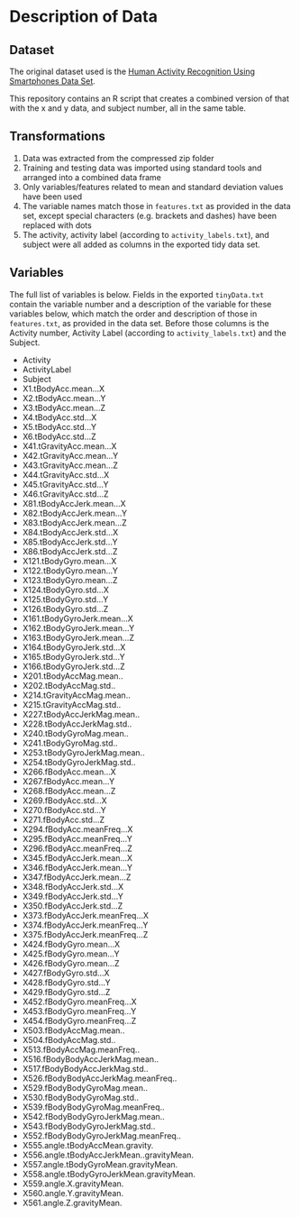 # Description of Data

## Dataset

The original dataset used is the [Human Activity Recognition Using Smartphones Data Set](http://archive.ics.uci.edu/ml/datasets/Human+Activity+Recognition+Using+Smartphones).

This repository contains an R script that creates a combined version of that with the x and y data, and subject number, all in the same table.

## Transformations

1. Data was extracted from the compressed zip folder
2. Training and testing data was imported using standard tools and arranged into a combined data frame
3. Only variables/features related to mean and standard deviation values have been used
4. The variable names match those in `features.txt` as provided in the data set, except special characters (e.g. brackets and dashes) have been replaced with dots
5. The activity, activity label (according to `activity_labels.txt`), and subject were all added as columns in the exported tidy data set.

## Variables

The full list of variables is below. Fields in the exported `tinyData.txt` contain the variable number and a description of the variable for these variables below, which match the order and description of those in `features.txt`, as provided in the data set. Before those columns is the Activity number, Activity Label (according to `activity_labels.txt`) and the Subject.

- Activity
- ActivityLabel
- Subject
- X1.tBodyAcc.mean...X
- X2.tBodyAcc.mean...Y
- X3.tBodyAcc.mean...Z
- X4.tBodyAcc.std...X
- X5.tBodyAcc.std...Y
- X6.tBodyAcc.std...Z
- X41.tGravityAcc.mean...X
- X42.tGravityAcc.mean...Y
- X43.tGravityAcc.mean...Z
- X44.tGravityAcc.std...X
- X45.tGravityAcc.std...Y
- X46.tGravityAcc.std...Z
- X81.tBodyAccJerk.mean...X
- X82.tBodyAccJerk.mean...Y
- X83.tBodyAccJerk.mean...Z
- X84.tBodyAccJerk.std...X
- X85.tBodyAccJerk.std...Y
- X86.tBodyAccJerk.std...Z
- X121.tBodyGyro.mean...X
- X122.tBodyGyro.mean...Y
- X123.tBodyGyro.mean...Z
- X124.tBodyGyro.std...X
- X125.tBodyGyro.std...Y
- X126.tBodyGyro.std...Z
- X161.tBodyGyroJerk.mean...X
- X162.tBodyGyroJerk.mean...Y
- X163.tBodyGyroJerk.mean...Z
- X164.tBodyGyroJerk.std...X
- X165.tBodyGyroJerk.std...Y
- X166.tBodyGyroJerk.std...Z
- X201.tBodyAccMag.mean..
- X202.tBodyAccMag.std..
- X214.tGravityAccMag.mean..
- X215.tGravityAccMag.std..
- X227.tBodyAccJerkMag.mean..
- X228.tBodyAccJerkMag.std..
- X240.tBodyGyroMag.mean..
- X241.tBodyGyroMag.std..
- X253.tBodyGyroJerkMag.mean..
- X254.tBodyGyroJerkMag.std..
- X266.fBodyAcc.mean...X
- X267.fBodyAcc.mean...Y
- X268.fBodyAcc.mean...Z
- X269.fBodyAcc.std...X
- X270.fBodyAcc.std...Y
- X271.fBodyAcc.std...Z
- X294.fBodyAcc.meanFreq...X
- X295.fBodyAcc.meanFreq...Y
- X296.fBodyAcc.meanFreq...Z
- X345.fBodyAccJerk.mean...X
- X346.fBodyAccJerk.mean...Y
- X347.fBodyAccJerk.mean...Z
- X348.fBodyAccJerk.std...X
- X349.fBodyAccJerk.std...Y
- X350.fBodyAccJerk.std...Z
- X373.fBodyAccJerk.meanFreq...X
- X374.fBodyAccJerk.meanFreq...Y
- X375.fBodyAccJerk.meanFreq...Z
- X424.fBodyGyro.mean...X
- X425.fBodyGyro.mean...Y
- X426.fBodyGyro.mean...Z
- X427.fBodyGyro.std...X
- X428.fBodyGyro.std...Y
- X429.fBodyGyro.std...Z
- X452.fBodyGyro.meanFreq...X
- X453.fBodyGyro.meanFreq...Y
- X454.fBodyGyro.meanFreq...Z
- X503.fBodyAccMag.mean..
- X504.fBodyAccMag.std..
- X513.fBodyAccMag.meanFreq..
- X516.fBodyBodyAccJerkMag.mean..
- X517.fBodyBodyAccJerkMag.std..
- X526.fBodyBodyAccJerkMag.meanFreq..
- X529.fBodyBodyGyroMag.mean..
- X530.fBodyBodyGyroMag.std..
- X539.fBodyBodyGyroMag.meanFreq..
- X542.fBodyBodyGyroJerkMag.mean..
- X543.fBodyBodyGyroJerkMag.std..
- X552.fBodyBodyGyroJerkMag.meanFreq..
- X555.angle.tBodyAccMean.gravity.
- X556.angle.tBodyAccJerkMean..gravityMean.
- X557.angle.tBodyGyroMean.gravityMean.
- X558.angle.tBodyGyroJerkMean.gravityMean.
- X559.angle.X.gravityMean.
- X560.angle.Y.gravityMean.
- X561.angle.Z.gravityMean.

